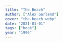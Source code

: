 ```yaml
---
title: "The Beach"
author: ["Alex Garland"]
cover: "the-beach.webp"
date: "2021-01-01"
tags: ["book"]
year: "1996"
---
```

